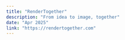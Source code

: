 ```yaml
---
title: "RenderTogether"
description: "From idea to image, together"
date: "Apr 2025"
link: "https://rendertogether.com"
---
```

